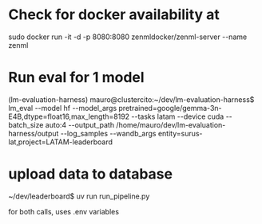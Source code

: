 # Check for docker availability at 
sudo docker run -it -d -p 8080:8080 zenmldocker/zenml-server --name zenml

# Run eval for 1 model
(lm-evaluation-harness) mauro@clustercito:~/dev/lm-evaluation-harness$ lm_eval --model hf     --model_args pretrained=google/gemma-3n-E4B,dtype=float16,max_length=8192     --tasks latam     --device cuda     --batch_size auto:4     --output_path /home/mauro/dev/lm-evaluation-harness/output     --log_samples --wandb_args entity=surus-lat,project=LATAM-leaderboard

# upload data to database
~/dev/leaderboard$ uv run run_pipeline.py

for both calls, uses .env variables 

